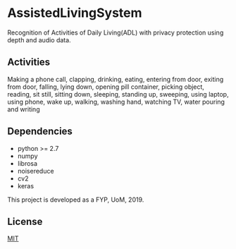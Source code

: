 # AssistedLivingSystem
Recognition of Activities of Daily Living(ADL) with privacy protection using depth and audio data. 

## Activities
Making a phone call, clapping, drinking, eating, entering from door, exiting from door, falling, lying down, opening pill container, picking object, reading, sit still, sitting down, sleeping, standing up, sweeping, using laptop, using phone, wake up, walking, washing hand, watching TV, water pouring and writing

## Dependencies
* python >= 2.7
* numpy
* librosa
* noisereduce
* cv2
* keras

This project is developed as a FYP, UoM, 2019.

## License
[MIT](https://choosealicense.com/licenses/mit/)
